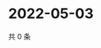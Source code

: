 # 2022-05-03

共 0 条

<!-- BEGIN WEIBO -->
<!-- 最后更新时间 Tue May 03 2022 15:16:10 GMT+0800 (China Standard Time) -->

<!-- END WEIBO -->
